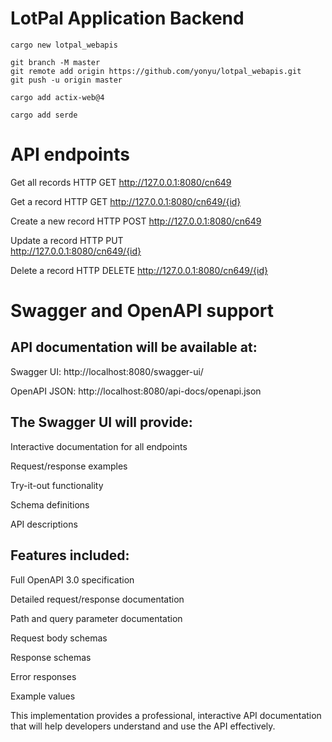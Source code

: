 # LotPal Application Backend

```
cargo new lotpal_webapis

git branch -M master
git remote add origin https://github.com/yonyu/lotpal_webapis.git
git push -u origin master

cargo add actix-web@4

cargo add serde
```

# API endpoints

Get all records
HTTP GET
http://127.0.0.1:8080/cn649

Get a record
HTTP GET
http://127.0.0.1:8080/cn649/{id}

Create a new record
HTTP POST
http://127.0.0.1:8080/cn649

Update a record
HTTP PUT            
http://127.0.0.1:8080/cn649/{id}

Delete a record
HTTP DELETE
http://127.0.0.1:8080/cn649/{id}
            

# Swagger and OpenAPI support

## API documentation will be available at:

Swagger UI: http://localhost:8080/swagger-ui/

OpenAPI JSON: http://localhost:8080/api-docs/openapi.json

## The Swagger UI will provide:

Interactive documentation for all endpoints

Request/response examples

Try-it-out functionality

Schema definitions

API descriptions

## Features included:

Full OpenAPI 3.0 specification

Detailed request/response documentation

Path and query parameter documentation

Request body schemas

Response schemas

Error responses

Example values

This implementation provides a professional, interactive API documentation that will help developers understand and use the API effectively.

